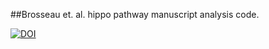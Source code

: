 ##Brosseau et. al. hippo pathway manuscript analysis code. 

[![DOI](https://zenodo.org/badge/136094480.svg)](https://zenodo.org/badge/latestdoi/136094480)


